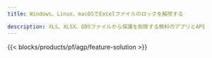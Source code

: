 ```yaml
---
title: Windows、Linux、macOSでExcelファイルのロックを解除する 

description: XLS、XLSX、ODSファイルから保護を削除する無料のアプリとAPI
---
```

{{< blocks/products/pf/agp/feature-solution >}} 

